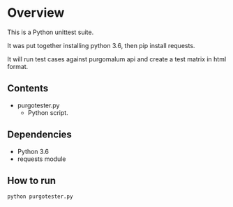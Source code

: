 # Overview

This is a Python unittest suite.

It was put together installing python 3.6, then pip install requests.

It will run test cases against purgomalum api and create a test matrix in html format.

## Contents

- purgotester.py
    * Python script.

## Dependencies

- Python 3.6
- requests module

## How to run

`python purgotester.py`






